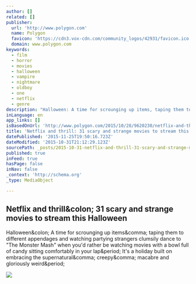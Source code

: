 ```yaml
---
author: []
related: []
publisher:
  url: 'http://www.polygon.com'
  name: Polygon
  favicon: 'https://cdn3.vox-cdn.com/community_logos/42931/favicon.ico'
  domain: www.polygon.com
keywords:
  - film
  - horror
  - movies
  - halloween
  - vampire
  - nightmare
  - oldboy
  - one
  - netflix
  - genre
description: "Halloween: A time for scrounging up items, taping them to different appendages and watching partying strangers clumsily dance to \"The Monster Mash\" when you'd rather be watching movies with a bowl full of candy sitting comfortably in your lap. It's a holiday built on embracing the supernatural, creepy, macabre and gloriously weird."
inLanguage: en
app_links: []
isBasedOnUrl: 'http://www.polygon.com/2015/10/28/9620230/netflix-and-thrill-31-scary-and-strange-movies-to-stream-this'
title: 'Netflix and thrill: 31 scary and strange movies to stream this Halloween'
datePublished: '2015-11-25T19:50:16.723Z'
dateModified: '2015-10-31T21:12:29.123Z'
sourcePath: _posts/2015-10-31-netflix-and-thrill-31-scary-and-strange-movies-to-stream-th.md
published: true
inFeed: true
hasPage: false
inNav: false
_context: 'http://schema.org'
_type: MediaObject

---
```

<article style=""><h1>Netflix and thrill&amp;colon; 31 scary and strange movies to stream this Halloween</h1><p>Halloween&amp;colon; A time for scrounging up items&amp;comma; taping them to different appendages and watching partying strangers clumsily dance to "The Monster Mash" when you'd rather be watching movies with a bowl full of candy sitting comfortably in your lap&amp;period; It's a holiday built on embracing the supernatural&amp;comma; creepy&amp;comma; macabre and gloriously weird&amp;period;</p><img src="http://images1.villagevoice.com/imager/u/original/6443295/10145890.0.jpg" /></article>